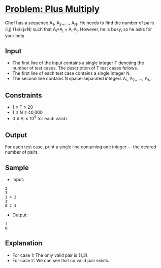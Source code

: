 # [Problem: Plus Multiply](https://www.codechef.com/problems/PLMU)

Chef has a sequence A<sub>1</sub>, A<sub>2</sub>,,...., A<sub>N</sub>. He needs to find the number of pairs (i,j) (1≤i<j≤N) such that A<sub>i</sub>+A<sub>j</sub> = A<sub>i</sub>⋅A<sub>j</sub>. However, he is busy, so he asks for your help. 

## Input

- The first line of the input contains a single integer T denoting the number of test cases. The description of T test cases follows.
- The first line of each test case contains a single integer N.
- The second line contains N space-separated integers A<sub>1</sub>, A<sub>2</sub>,,...., A<sub>N</sub>.

## Constraints

- 1 ≤ T ≤ 20
- 1 ≤ N ≤ 40,000
- 0 ≤ A<sub>i</sub> ≤ 10<sup>9</sup> for each valid i

## Output

For each test case, print a single line containing one integer ― the desired number of pairs.

## Sample

- Input:
```
2
3
2 4 2
3
0 2 3
```

- Output:
```
1
0
```

## Explanation

- For case 1: The only valid pair is (1,3).
- For case 2: We can see that no valid pair exists.
